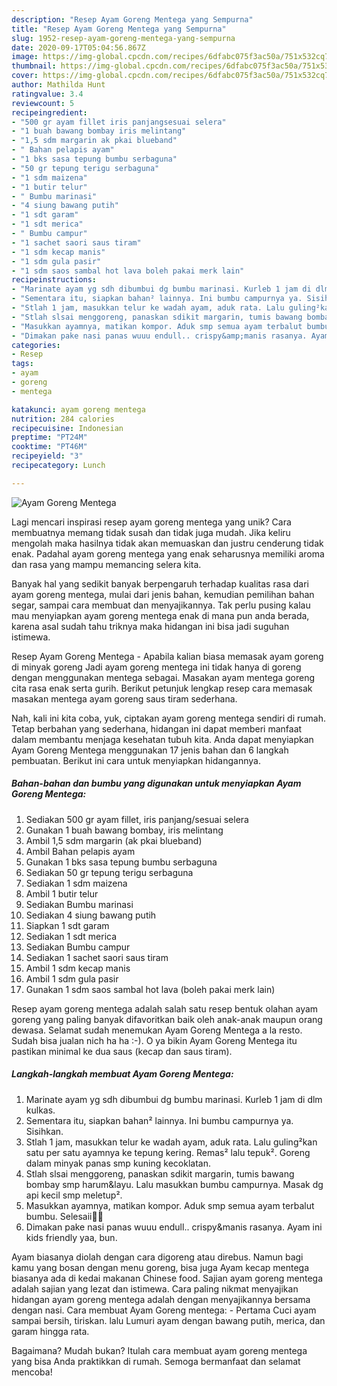 ```yaml
---
description: "Resep Ayam Goreng Mentega yang Sempurna"
title: "Resep Ayam Goreng Mentega yang Sempurna"
slug: 1952-resep-ayam-goreng-mentega-yang-sempurna
date: 2020-09-17T05:04:56.867Z
image: https://img-global.cpcdn.com/recipes/6dfabc075f3ac50a/751x532cq70/ayam-goreng-mentega-foto-resep-utama.jpg
thumbnail: https://img-global.cpcdn.com/recipes/6dfabc075f3ac50a/751x532cq70/ayam-goreng-mentega-foto-resep-utama.jpg
cover: https://img-global.cpcdn.com/recipes/6dfabc075f3ac50a/751x532cq70/ayam-goreng-mentega-foto-resep-utama.jpg
author: Mathilda Hunt
ratingvalue: 3.4
reviewcount: 5
recipeingredient:
- "500 gr ayam fillet iris panjangsesuai selera"
- "1 buah bawang bombay iris melintang"
- "1,5 sdm margarin ak pkai blueband"
- " Bahan pelapis ayam"
- "1 bks sasa tepung bumbu serbaguna"
- "50 gr tepung terigu serbaguna"
- "1 sdm maizena"
- "1 butir telur"
- " Bumbu marinasi"
- "4 siung bawang putih"
- "1 sdt garam"
- "1 sdt merica"
- " Bumbu campur"
- "1 sachet saori saus tiram"
- "1 sdm kecap manis"
- "1 sdm gula pasir"
- "1 sdm saos sambal hot lava boleh pakai merk lain"
recipeinstructions:
- "Marinate ayam yg sdh dibumbui dg bumbu marinasi. Kurleb 1 jam di dlm kulkas."
- "Sementara itu, siapkan bahan² lainnya. Ini bumbu campurnya ya. Sisihkan."
- "Stlah 1 jam, masukkan telur ke wadah ayam, aduk rata. Lalu guling²kan satu per satu ayamnya ke tepung kering. Remas² lalu tepuk². Goreng dalam minyak panas smp kuning kecoklatan."
- "Stlah slsai menggoreng, panaskan sdikit margarin, tumis bawang bombay smp harum&amp;layu. Lalu masukkan bumbu campurnya. Masak dg api kecil smp meletup²."
- "Masukkan ayamnya, matikan kompor. Aduk smp semua ayam terbalut bumbu. Selesaii💃🏻"
- "Dimakan pake nasi panas wuuu endull.. crispy&amp;manis rasanya. Ayam ini kids friendly yaa, bun."
categories:
- Resep
tags:
- ayam
- goreng
- mentega

katakunci: ayam goreng mentega 
nutrition: 284 calories
recipecuisine: Indonesian
preptime: "PT24M"
cooktime: "PT46M"
recipeyield: "3"
recipecategory: Lunch

---
```



![Ayam Goreng Mentega](https://img-global.cpcdn.com/recipes/6dfabc075f3ac50a/751x532cq70/ayam-goreng-mentega-foto-resep-utama.jpg)

Lagi mencari inspirasi resep ayam goreng mentega yang unik? Cara membuatnya memang tidak susah dan tidak juga mudah. Jika keliru mengolah maka hasilnya tidak akan memuaskan dan justru cenderung tidak enak. Padahal ayam goreng mentega yang enak seharusnya memiliki aroma dan rasa yang mampu memancing selera kita.

Banyak hal yang sedikit banyak berpengaruh terhadap kualitas rasa dari ayam goreng mentega, mulai dari jenis bahan, kemudian pemilihan bahan segar, sampai cara membuat dan menyajikannya. Tak perlu pusing kalau mau menyiapkan ayam goreng mentega enak di mana pun anda berada, karena asal sudah tahu triknya maka hidangan ini bisa jadi suguhan istimewa.

Resep Ayam Goreng Mentega - Apabila kalian biasa memasak ayam goreng di minyak goreng Jadi ayam goreng mentega ini tidak hanya di goreng dengan menggunakan mentega sebagai. Masakan ayam mentega goreng cita rasa enak serta gurih. Berikut petunjuk lengkap resep cara memasak masakan mentega ayam goreng saus tiram sederhana.


Nah, kali ini kita coba, yuk, ciptakan ayam goreng mentega sendiri di rumah. Tetap berbahan yang sederhana, hidangan ini dapat memberi manfaat dalam membantu menjaga kesehatan tubuh kita. Anda dapat menyiapkan Ayam Goreng Mentega menggunakan 17 jenis bahan dan 6 langkah pembuatan. Berikut ini cara untuk menyiapkan hidangannya.

<!--inarticleads1-->

##### Bahan-bahan dan bumbu yang digunakan untuk menyiapkan Ayam Goreng Mentega:

1. Sediakan 500 gr ayam fillet, iris panjang/sesuai selera
1. Gunakan 1 buah bawang bombay, iris melintang
1. Ambil 1,5 sdm margarin (ak pkai blueband)
1. Ambil  Bahan pelapis ayam
1. Gunakan 1 bks sasa tepung bumbu serbaguna
1. Sediakan 50 gr tepung terigu serbaguna
1. Sediakan 1 sdm maizena
1. Ambil 1 butir telur
1. Sediakan  Bumbu marinasi
1. Sediakan 4 siung bawang putih
1. Siapkan 1 sdt garam
1. Sediakan 1 sdt merica
1. Sediakan  Bumbu campur
1. Sediakan 1 sachet saori saus tiram
1. Ambil 1 sdm kecap manis
1. Ambil 1 sdm gula pasir
1. Gunakan 1 sdm saos sambal hot lava (boleh pakai merk lain)


Resep ayam goreng mentega adalah salah satu resep bentuk olahan ayam goreng yang paling banyak difavoritkan baik oleh anak-anak maupun orang dewasa. Selamat sudah menemukan Ayam Goreng Mentega a la resto. Sudah bisa jualan nich ha ha :-). O ya bikin Ayam Goreng Mentega itu pastikan minimal ke dua saus (kecap dan saus tiram). 

<!--inarticleads2-->

##### Langkah-langkah membuat Ayam Goreng Mentega:

1. Marinate ayam yg sdh dibumbui dg bumbu marinasi. Kurleb 1 jam di dlm kulkas.
1. Sementara itu, siapkan bahan² lainnya. Ini bumbu campurnya ya. Sisihkan.
1. Stlah 1 jam, masukkan telur ke wadah ayam, aduk rata. Lalu guling²kan satu per satu ayamnya ke tepung kering. Remas² lalu tepuk². Goreng dalam minyak panas smp kuning kecoklatan.
1. Stlah slsai menggoreng, panaskan sdikit margarin, tumis bawang bombay smp harum&amp;layu. Lalu masukkan bumbu campurnya. Masak dg api kecil smp meletup².
1. Masukkan ayamnya, matikan kompor. Aduk smp semua ayam terbalut bumbu. Selesaii💃🏻
1. Dimakan pake nasi panas wuuu endull.. crispy&amp;manis rasanya. Ayam ini kids friendly yaa, bun.


Ayam biasanya diolah dengan cara digoreng atau direbus. Namun bagi kamu yang bosan dengan menu goreng, bisa juga Ayam kecap mentega biasanya ada di kedai makanan Chinese food. Sajian ayam goreng mentega adalah sajian yang lezat dan istimewa. Cara paling nikmat menyajikan hidangan ayam goreng mentega adalah dengan menyajikannya bersama dengan nasi. Cara membuat Ayam Goreng mentega: - Pertama Cuci ayam sampai bersih, tiriskan. lalu Lumuri ayam dengan bawang putih, merica, dan garam hingga rata. 

Bagaimana? Mudah bukan? Itulah cara membuat ayam goreng mentega yang bisa Anda praktikkan di rumah. Semoga bermanfaat dan selamat mencoba!
